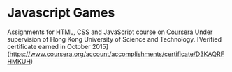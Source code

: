 # Javascript Games
Assignments for HTML, CSS and JavaScript course on [Coursera](www.coursera.com)
Under supervision of Hong Kong University of Science and Technology.
[Verified certificate earned in October 2015] (https://www.coursera.org/account/accomplishments/certificate/D3KAQRFHMKUH)